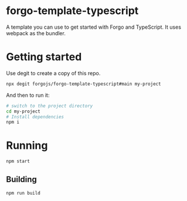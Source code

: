 # forgo-template-typescript

A template you can use to get started with Forgo and TypeScript. It uses webpack as the bundler.

# Getting started

Use degit to create a copy of this repo.

```sh
npx degit forgojs/forgo-template-typescript#main my-project
```

And then to run it:

```sh
# switch to the project directory
cd my-project
# Install dependencies
npm i
```

# Running

```sh
npm start
```

## Building

```sh
npm run build
```
